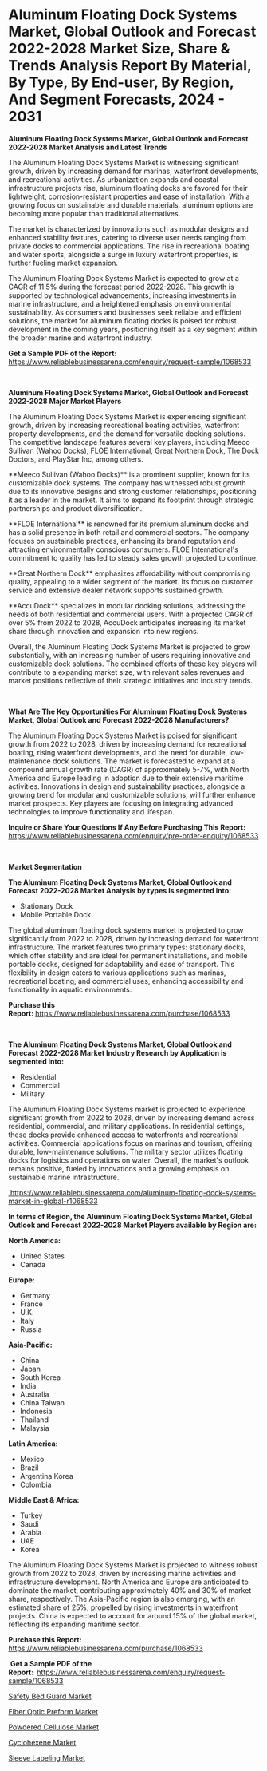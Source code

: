 <p><h1>Aluminum Floating Dock Systems Market, Global Outlook and Forecast 2022-2028 Market Size, Share & Trends Analysis Report By Material, By Type, By End-user, By Region, And Segment Forecasts, 2024 - 2031</h1></p><p><strong>Aluminum Floating Dock Systems Market, Global Outlook and Forecast 2022-2028 Market Analysis and Latest Trends</strong></p>
<p><p>The Aluminum Floating Dock Systems Market is witnessing significant growth, driven by increasing demand for marinas, waterfront developments, and recreational activities. As urbanization expands and coastal infrastructure projects rise, aluminum floating docks are favored for their lightweight, corrosion-resistant properties and ease of installation. With a growing focus on sustainable and durable materials, aluminum options are becoming more popular than traditional alternatives.</p><p>The market is characterized by innovations such as modular designs and enhanced stability features, catering to diverse user needs ranging from private docks to commercial applications. The rise in recreational boating and water sports, alongside a surge in luxury waterfront properties, is further fueling market expansion.</p><p>The Aluminum Floating Dock Systems Market is expected to grow at a CAGR of 11.5% during the forecast period 2022-2028. This growth is supported by technological advancements, increasing investments in marine infrastructure, and a heightened emphasis on environmental sustainability. As consumers and businesses seek reliable and efficient solutions, the market for aluminum floating docks is poised for robust development in the coming years, positioning itself as a key segment within the broader marine and waterfront industry.</p></p>
<p><strong>Get a Sample PDF of the Report:&nbsp;</strong> <a href="https://www.reliablebusinessarena.com/enquiry/request-sample/1068533">https://www.reliablebusinessarena.com/enquiry/request-sample/1068533</a></p>
<p>&nbsp;</p>
<p><strong>Aluminum Floating Dock Systems Market, Global Outlook and Forecast 2022-2028 Major Market Players</strong></p>
<p><p>The Aluminum Floating Dock Systems Market is experiencing significant growth, driven by increasing recreational boating activities, waterfront property developments, and the demand for versatile docking solutions. The competitive landscape features several key players, including Meeco Sullivan (Wahoo Docks), FLOE International, Great Northern Dock, The Dock Doctors, and PlayStar Inc, among others.</p><p>**Meeco Sullivan (Wahoo Docks)** is a prominent supplier, known for its customizable dock systems. The company has witnessed robust growth due to its innovative designs and strong customer relationships, positioning it as a leader in the market. It aims to expand its footprint through strategic partnerships and product diversification.</p><p>**FLOE International** is renowned for its premium aluminum docks and has a solid presence in both retail and commercial sectors. The company focuses on sustainable practices, enhancing its brand reputation and attracting environmentally conscious consumers. FLOE International's commitment to quality has led to steady sales growth projected to continue.</p><p>**Great Northern Dock** emphasizes affordability without compromising quality, appealing to a wider segment of the market. Its focus on customer service and extensive dealer network supports sustained growth. </p><p>**AccuDock** specializes in modular docking solutions, addressing the needs of both residential and commercial users. With a projected CAGR of over 5% from 2022 to 2028, AccuDock anticipates increasing its market share through innovation and expansion into new regions.</p><p>Overall, the Aluminum Floating Dock Systems Market is projected to grow substantially, with an increasing number of users requiring innovative and customizable dock solutions. The combined efforts of these key players will contribute to a expanding market size, with relevant sales revenues and market positions reflective of their strategic initiatives and industry trends.</p></p>
<p>&nbsp;</p>
<p><strong>What Are The Key Opportunities For Aluminum Floating Dock Systems Market, Global Outlook and Forecast 2022-2028 Manufacturers?</strong></p>
<p><p>The Aluminum Floating Dock Systems Market is poised for significant growth from 2022 to 2028, driven by increasing demand for recreational boating, rising waterfront developments, and the need for durable, low-maintenance dock solutions. The market is forecasted to expand at a compound annual growth rate (CAGR) of approximately 5-7%, with North America and Europe leading in adoption due to their extensive maritime activities. Innovations in design and sustainability practices, alongside a growing trend for modular and customizable solutions, will further enhance market prospects. Key players are focusing on integrating advanced technologies to improve functionality and lifespan.</p></p>
<p><strong>Inquire or Share Your Questions If Any Before Purchasing This Report:</strong> <a href="https://www.reliablebusinessarena.com/enquiry/pre-order-enquiry/1068533">https://www.reliablebusinessarena.com/enquiry/pre-order-enquiry/1068533</a></p>
<p>&nbsp;</p>
<p><strong>Market Segmentation</strong></p>
<p><strong>The Aluminum Floating Dock Systems Market, Global Outlook and Forecast 2022-2028 Market Analysis by types is segmented into:</strong></p>
<p><ul><li>Stationary Dock</li><li>Mobile Portable Dock</li></ul></p>
<p><p>The global aluminum floating dock systems market is projected to grow significantly from 2022 to 2028, driven by increasing demand for waterfront infrastructure. The market features two primary types: stationary docks, which offer stability and are ideal for permanent installations, and mobile portable docks, designed for adaptability and ease of transport. This flexibility in design caters to various applications such as marinas, recreational boating, and commercial uses, enhancing accessibility and functionality in aquatic environments.</p></p>
<p><strong>Purchase this Report:&nbsp;</strong><a href="https://www.reliablebusinessarena.com/purchase/1068533">https://www.reliablebusinessarena.com/purchase/1068533</a></p>
<p>&nbsp;</p>
<p><strong>The Aluminum Floating Dock Systems Market, Global Outlook and Forecast 2022-2028 Market Industry Research by Application is segmented into:</strong></p>
<p><ul><li>Residential</li><li>Commercial</li><li>Military</li></ul></p>
<p><p>The Aluminum Floating Dock Systems market is projected to experience significant growth from 2022 to 2028, driven by increasing demand across residential, commercial, and military applications. In residential settings, these docks provide enhanced access to waterfronts and recreational activities. Commercial applications focus on marinas and tourism, offering durable, low-maintenance solutions. The military sector utilizes floating docks for logistics and operations on water. Overall, the market's outlook remains positive, fueled by innovations and a growing emphasis on sustainable marine infrastructure.</p></p>
<p><a href="https://www.reliablebusinessarena.com/aluminum-floating-dock-systems-market-in-global-r1068533">&nbsp;https://www.reliablebusinessarena.com/aluminum-floating-dock-systems-market-in-global-r1068533</a></p>
<p><strong>In terms of Region, the Aluminum Floating Dock Systems Market, Global Outlook and Forecast 2022-2028 Market Players available by Region are:</strong></p>
<p>
    <p> <strong> North America: </strong>
        <ul>
            <li>United States</li>
            <li>Canada</li>
        </ul>
        </p> 
    <p> <strong> Europe: </strong>
        <ul>
            <li>Germany</li>
            <li>France</li>
            <li>U.K.</li>
            <li>Italy</li>
            <li>Russia</li>
        </ul>
        </p> 
    <p> <strong> Asia-Pacific: </strong>
        <ul>
            <li>China</li>
            <li>Japan</li>
            <li>South Korea</li>
            <li>India</li>
            <li>Australia</li>
            <li>China Taiwan</li>
            <li>Indonesia</li>
            <li>Thailand</li>
            <li>Malaysia</li>
        </ul>
        </p> 
    <p> <strong> Latin America: </strong>
        <ul>
            <li>Mexico</li>
            <li>Brazil</li>
            <li>Argentina Korea</li>
            <li>Colombia</li>
        </ul>
        </p> 
    <p> <strong> Middle East & Africa: </strong>
        <ul>
            <li>Turkey</li>
            <li>Saudi</li>
            <li>Arabia</li>
            <li>UAE</li>
            <li>Korea</li>
        </ul>
    </p>
    </p>
<p><p>The Aluminum Floating Dock Systems Market is projected to witness robust growth from 2022 to 2028, driven by increasing marine activities and infrastructure development. North America and Europe are anticipated to dominate the market, contributing approximately 40% and 30% of market share, respectively. The Asia-Pacific region is also emerging, with an estimated share of 25%, propelled by rising investments in waterfront projects. China is expected to account for around 15% of the global market, reflecting its expanding maritime sector.</p></p>
<p><strong>Purchase this Report: </strong><a href="https://www.reliablebusinessarena.com/purchase/1068533">https://www.reliablebusinessarena.com/purchase/1068533</a></p>
<p>&nbsp;<strong>Get a Sample PDF of the Report:&nbsp;&nbsp;</strong><a href="https://www.reliablebusinessarena.com/enquiry/request-sample/1068533">https://www.reliablebusinessarena.com/enquiry/request-sample/1068533</a></p>
<p><strong></strong></p>
<p><p><a href="https://www.linkedin.com/pulse/global-safety-bed-guard-market-status-2024-2031-forecast-region-ezc1f?trackingId=yf%2FXZz9yR4qyvfpMRO3ctA%3D%3D">Safety Bed Guard Market</a></p><p><a href="https://medium.com/@danielwardb654/fiber-optic-preform-market-size-growth-trends-statistics-forecasts-2024-2031-7f5da3f0fd34">Fiber Optic Preform Market</a></p><p><a href="https://issuu.com/reportprime-2/docs/powdered-cellulose-market-size-2030_c1a59ab6cd6fa7">Powdered Cellulose Market</a></p><p><a href="https://issuu.com/reportprime-2/docs/cyclohexene-market-size-2030.pptx_e082add081d543">Cyclohexene Market</a></p><p><a href="https://www.linkedin.com/pulse/sleeve-labeling-market-investigation-industry-evolution-forecast-d39cf?trackingId=nAh0kM%2B8QHycgVfyK6284A%3D%3D">Sleeve Labeling Market</a></p></p>